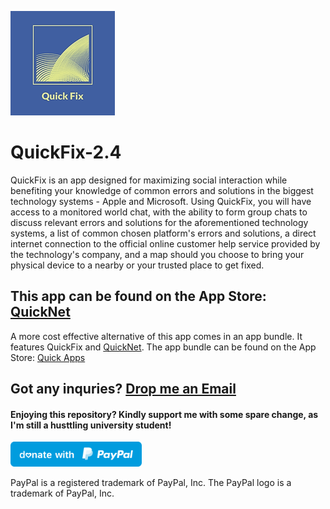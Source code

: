 ![QuickFix Logo](https://github.com/PhuocThienTran/QuickFix/blob/main/167.png)
# QuickFix-2.4
QuickFix is an app designed for maximizing social interaction while benefiting your knowledge of common errors and solutions in the biggest technology systems - Apple and Microsoft. Using QuickFix, you will have access to a monitored world chat, with the ability to form group chats to discuss relevant errors and solutions for the aforementioned technology systems, a list of common chosen platform's errors and solutions, a direct internet connection to the official online customer help service provided by the technology's company, and a map should you choose to bring your physical device to a nearby or your trusted place to get fixed.

## This app can be found on the App Store: [QuickNet](https://apps.apple.com/au/app/quick-appss-net/id1489780396)
  A more cost effective alternative of this app comes in an app bundle. It features QuickFix and [QuickNet](https://github.com/PhuocThienTran/QuickNet). The app bundle can be found on the App Store: [Quick Apps](https://apps.apple.com/au/app-bundle/quick-apps/id1505694713)
  
## Got any inquries? [Drop me an Email](mailto:donnyquickinc@gmail.com)

#### Enjoying this repository? Kindly support me with some spare change, as I'm still a husttling university student!
  <a href="https://www.paypal.me/thientran2702"><img src="blue.svg" height="40"></a>  
<p>PayPal is a registered trademark of PayPal, Inc. The PayPal logo is a trademark of PayPal, Inc.</p>
